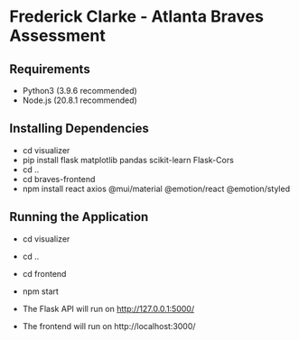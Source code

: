 # Frederick Clarke - Atlanta Braves Assessment

## Requirements
- Python3 (3.9.6 recommended)
- Node.js (20.8.1 recommended)

## Installing Dependencies
- cd visualizer
- pip install flask matplotlib pandas scikit-learn Flask-Cors
- cd ..
- cd braves-frontend
- npm install react axios @mui/material @emotion/react @emotion/styled

## Running the Application
- cd visualizer
- cd ..
- cd frontend
- npm start

- The Flask API will run on http://127.0.0.1:5000/
- The frontend will run on http://localhost:3000/
